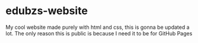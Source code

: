 # edubzs-website
My cool website made purely with html and css,
this is gonna be updated a lot.
The only reason this is public is because I need it to be for GitHub Pages
